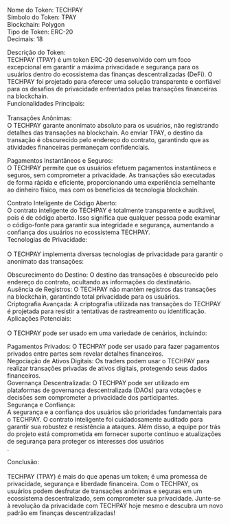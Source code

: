 Nome do Token: TECHPAY <br>
Símbolo do Token: TPAY<br>
Blockchain: Polygon<br>
Tipo de Token: ERC-20<br>
Decimais: 18<br>


Descrição do Token:<br>
TECHPAY (TPAY) é um token ERC-20 desenvolvido com um foco excepcional em garantir a máxima privacidade e segurança para os usuários dentro do ecossistema das finanças descentralizadas (DeFi). O TECHPAY foi projetado para oferecer uma solução transparente e confiável para os desafios de privacidade enfrentados pelas transações financeiras na blockchain.
<br>
Funcionalidades Principais:<br><br>
Transações Anônimas:<br>
O TECHPAY garante anonimato absoluto para os usuários, não registrando detalhes das transações na blockchain. Ao enviar TPAY, o destino da transação é obscurecido pelo endereço do contrato, garantindo que as atividades financeiras permaneçam confidenciais.<br>

Pagamentos Instantâneos e Seguros:<br>
O TECHPAY permite que os usuários efetuem pagamentos instantâneos e seguros, sem comprometer a privacidade. As transações são executadas de forma rápida e eficiente, proporcionando uma experiência semelhante ao dinheiro físico, mas com os benefícios da tecnologia blockchain.<br>

Contrato Inteligente de Código Aberto:<br>
O contrato inteligente do TECHPAY é totalmente transparente e auditável, pois é de código aberto. Isso significa que qualquer pessoa pode examinar o código-fonte para garantir sua integridade e segurança, aumentando a confiança dos usuários no ecossistema TECHPAY.
<br>
Tecnologias de Privacidade:<br><br>
O TECHPAY implementa diversas tecnologias de privacidade para garantir o anonimato das transações:<br>

Obscurecimento do Destino: O destino das transações é obscurecido pelo endereço do contrato, ocultando as informações do destinatário.<br>
Ausência de Registros: O TECHPAY não mantém registros das transações na blockchain, garantindo total privacidade para os usuários.<br>
Criptografia Avançada: A criptografia utilizada nas transações do TECHPAY é projetada para resistir a tentativas de rastreamento ou identificação.<br>
Aplicações Potenciais:<br><br>
O TECHPAY pode ser usado em uma variedade de cenários, incluindo:<br>

Pagamentos Privados: O TECHPAY pode ser usado para fazer pagamentos privados entre partes sem revelar detalhes financeiros.<br>
Negociação de Ativos Digitais: Os traders podem usar o TECHPAY para realizar transações privadas de ativos digitais, protegendo seus dados financeiros.<br>
Governança Descentralizada: O TECHPAY pode ser utilizado em plataformas de governança descentralizada (DAOs) para votações e decisões sem comprometer a privacidade dos participantes.<br>
Segurança e Confiança:<br>
A segurança e a confiança dos usuários são prioridades fundamentais para o TECHPAY. O contrato inteligente foi cuidadosamente auditado para garantir sua robustez e resistência a ataques. Além disso, a equipe por trás do projeto está comprometida em fornecer suporte contínuo e atualizações de segurança para proteger os interesses dos usuários<br>.

Conclusão:<br><br>
TECHPAY (TPAY) é mais do que apenas um token; é uma promessa de privacidade, segurança e liberdade financeira. Com o TECHPAY, os usuários podem desfrutar de transações anônimas e seguras em um ecossistema descentralizado, sem comprometer sua privacidade. Junte-se à revolução da privacidade com TECHPAY hoje mesmo e descubra um novo padrão em finanças descentralizadas!
